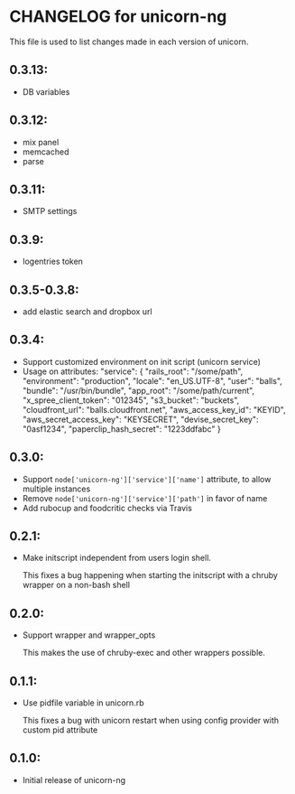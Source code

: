 # CHANGELOG for unicorn-ng

This file is used to list changes made in each version of unicorn.

## 0.3.13:
* DB variables

## 0.3.12:
* mix panel
* memcached
* parse

## 0.3.11:
* SMTP settings

## 0.3.9:
* logentries token

## 0.3.5-0.3.8:
* add elastic search and dropbox url

## 0.3.4:
* Support customized environment on init script (unicorn service)
* Usage on attributes: 
	"service": {
        "rails_root": "/some/path",
        "environment": "production",
        "locale": "en_US.UTF-8",
        "user": "balls",
        "bundle": "/usr/bin/bundle",
        "app_root": "/some/path/current",
        "x_spree_client_token": "012345",
        "s3_bucket": "buckets",
        "cloudfront_url": "balls.cloudfront.net",
        "aws_access_key_id": "KEYID",
        "aws_secret_access_key": "KEYSECRET",
        "devise_secret_key": "0asf1234",
        "paperclip_hash_secret": "1223ddfabc" }


## 0.3.0:

* Support `node['unicorn-ng']['service']['name']` attribute, to allow multiple instances
* Remove `node['unicorn-ng']['service']['path']` in favor of name
* Add rubocup and foodcritic checks via Travis

## 0.2.1:

* Make initscript independent from users login shell.

  This fixes a bug happening when starting the initscript with a chruby wrapper on a non-bash shell

## 0.2.0:

* Support wrapper and wrapper\_opts

  This makes the use of chruby-exec and other wrappers possible.

## 0.1.1:

* Use pidfile variable in unicorn.rb

  This fixes a bug with unicorn restart when using config provider with custom pid attribute

## 0.1.0:

* Initial release of unicorn-ng
